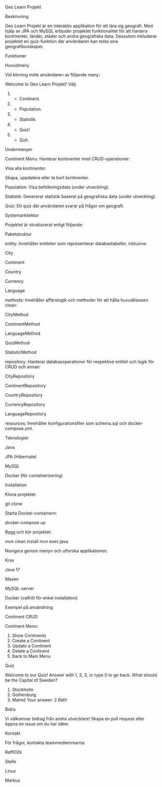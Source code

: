 Geo Learn Projekt

Beskrivning

Geo Learn Projekt är en interaktiv applikation för att lära sig geografi. Med hjälp av JPA och MySQL erbjuder projektet funktionalitet för att hantera kontinenter, länder, städer och andra geografiska data. Dessutom inkluderar projektet en quiz-funktion där användaren kan testa sina geografikunskaper.

Funktioner

Huvudmeny

Vid körning möts användaren av följande meny:

Welcome to Geo Learn Projekt!
Välj:
1.  - Continent.
2.  - Population.
3.  - Statistik.
4.  - Quiz!
5.  - Quit.

Undermenyer

Continent Menu:
Hanterar kontinenter med CRUD-operationer:

Visa alla kontinenter.

Skapa, uppdatera eller ta bort kontinenter.

Population:
Visa befolkningsdata (under utveckling).

Statistik:
Genererar statistik baserat på geografiska data (under utveckling).

Quiz:
Ett quiz där användaren svarar på frågor om geografi.

Systemarkitektur

Projektet är strukturerat enligt följande:

Paketstruktur

entity:
Innehåller entiteter som representerar databastabeller, inklusive:

City

Continent

Country

Currency

Language

methods:
Innehåller affärslogik och methoder för att hålla huvudklassen clean:

CityMethod

ContinentMethod

LanguageMethod

QuizMethod

StatisticMethod

repository:
Hanterar databasoperationer för respektive entitet och logik för CRUD och annan:

CityRepository

ContinentRepository

CountryRepository

CurrencyRepository

LanguageRepository

resources:
Innehåller konfigurationsfiler som schema.sql och docker-compose.yml.

Teknologier

Java

JPA (Hibernate)

MySQL

Docker (för containerisering)

Installation

Klona projektet:

git clone <repository-url>

Starta Docker-containern:

docker-compose up

Bygg och kör projektet:

mvn clean install
mvn exec:java

Navigera genom menyn och utforska applikationen.

Krav

Java 17

Maven

MySQL-server

Docker (valfritt för enkel installation)

Exempel på användning

Continent CRUD

Continent Menu:
1. Show Continents
2. Create a Continent
3. Update a Continent
4. Delete a Continent
5. Back to Main Menu

Quiz

Welcome to our Quiz! Answer with 1, 2, 3, or type 0 to go back.
What should be the Capital of Sweden?
1. Stockholm
2. Gothenburg
3. Malmö
Your answer: 2
Rätt!

Bidra

Vi välkomnar bidrag från andra utvecklare! Skapa en pull request eller öppna en issue om du har idéer.

Kontakt

För frågor, kontakta teammedlemmarna:

Raffi02k

Stelle

Linus

Markus
